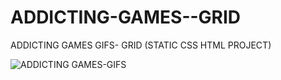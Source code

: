 # ADDICTING-GAMES--GRID
ADDICTING GAMES GIFS- GRID (STATIC CSS HTML PROJECT)


![ADDICTING GAMES-GIFS](https://user-images.githubusercontent.com/93940739/166688278-cfb3dde8-a842-40dc-a928-fbd07ec35732.png)
